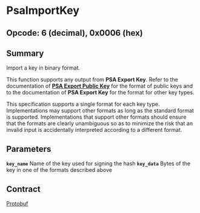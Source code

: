 <!--
  -- Copyright (c) 2019, Arm Limited, All Rights Reserved
  -- SPDX-License-Identifier: Apache-2.0
  --
  -- Licensed under the Apache License, Version 2.0 (the "License"); you may
  -- not use this file except in compliance with the License.
  -- You may obtain a copy of the License at
  --
  -- http://www.apache.org/licenses/LICENSE-2.0
  --
  -- Unless required by applicable law or agreed to in writing, software
  -- distributed under the License is distributed on an "AS IS" BASIS, WITHOUT
  -- WARRANTIES OR CONDITIONS OF ANY KIND, either express or implied.
  -- See the License for the specific language governing permissions and
  -- limitations under the License.
--->
# **PsaImportKey**
## **Opcode: 6 (decimal), 0x0006 (hex)**

## **Summary**

Import a key in binary format.

This function supports any output from **PSA Export Key**. Refer to the documentation of [**PSA Export Public Key**](psa_export_public_key.md) for the format of public keys and to the documentation of **PSA Export Key** for the format for other key types.

This specification supports a single format for each key type. Implementations may support other formats as long as the standard format is supported. Implementations that support other formats should ensure that the formats are clearly unambiguous so as to minimize the risk that an invalid input is accidentally interpreted according to a different format.

## **Parameters**

**`key_name`**  Name of the key used for signing the hash
**`key_data`**  Bytes of the key in one of the formats described above

## **Contract**

[Protobuf](https://github.com/parallaxsecond/parsec-operations/blob/master/protobuf/import_key.proto)

